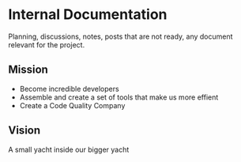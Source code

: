 # Internal Documentation

Planning, discussions, notes, posts that are not ready, any document relevant for the project.

## Mission

- Become incredible developers
- Assemble and create a set of tools that make us more effient
- Create a Code Quality Company

## Vision

A small yacht inside our bigger yacht
